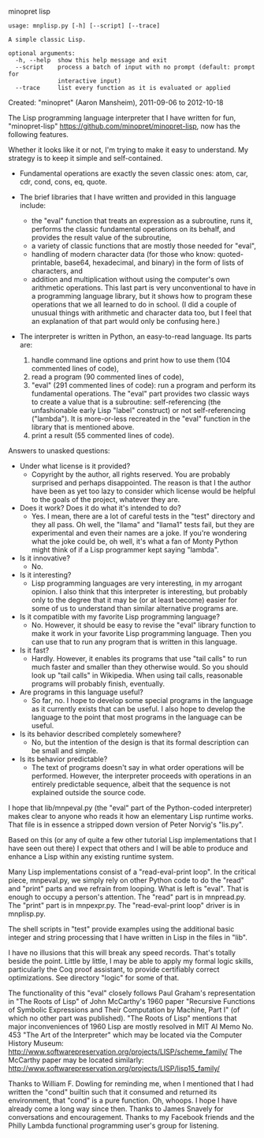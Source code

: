 minopret lisp


    usage: mnplisp.py [-h] [--script] [--trace]

    A simple classic Lisp.

    optional arguments:
      -h, --help  show this help message and exit
      --script    process a batch of input with no prompt (default: prompt for
                  interactive input)
      --trace     list every function as it is evaluated or applied


Created: "minopret" (Aaron Mansheim), 2011-09-06 to 2012-10-18

The Lisp programming language interpreter that I have written for fun, "minopret-lisp" <https://github.com/minopret/minopret-lisp>, now has the following features.

Whether it looks like it or not, I'm trying to make it easy to understand. My strategy is to keep it simple and self-contained.

* Fundamental operations are exactly the seven classic ones: atom, car, cdr, cond, cons, eq, quote.

* The brief libraries that I have written and provided in this language include:
    * the "eval" function that treats an expression as a subroutine, runs it, performs the classic fundamental operations on its behalf, and provides the result value of the subroutine,
    * a variety of classic functions that are mostly those needed for "eval",
    * handling of modern character data (for those who know: quoted-printable, base64, hexadecimal, and binary) in the form of lists of characters, and
    * addition and multiplication without using the computer's own arithmetic operations. This last part is very unconventional to have in a programming language library, but it shows how to program these operations that we all learned to do in school. (I did a couple of unusual things with arithmetic and character data too, but I feel that an explanation of that part would only be confusing here.)

* The interpreter is written in Python, an easy-to-read language. Its parts are:
    1. handle command line options and print how to use them (104 commented lines of code),
    2. read a program (90 commented lines of code),
    3. "eval" (291 commented lines of code): run a program and perform its fundamental operations. The "eval" part provides two classic ways to create a value that is a subroutine: self-referencing (the unfashionable early Lisp "label" construct) or not self-referencing ("lambda"). It is more-or-less recreated in the "eval" function in the library that is mentioned above.
    4. print a result (55 commented lines of code).

Answers to unasked questions:
* Under what license is it provided?
    * Copyright by the author, all rights reserved. You are probably surprised and perhaps disappointed. The reason is that I the author have been as yet too lazy to consider which license would be helpful to the goals of the project, whatever they are.
* Does it work? Does it do what it's intended to do?
    * Yes. I mean, there are a lot of careful tests in the "test" directory and they all pass. Oh well, the "llama" and "llama1" tests fail, but they are experimental and even their names are a joke. If you're wondering what the joke could be, oh well, it's what a fan of Monty Python might think of if a Lisp programmer kept saying "lambda".
* Is it innovative?
    * No.
* Is it interesting?
    * Lisp programming languages are very interesting, in my arrogant opinion. I also think that this interpreter is interesting, but probably only to the degree that it may be (or at least become) easier for some of us to understand than similar alternative programs are.
* Is it compatible with my favorite Lisp programming language?
    * No. However, it should be easy to revise the "eval" library function to make it work in your favorite Lisp programming language. Then you can use that to run any program that is written in this language.
* Is it fast?
    * Hardly. However, it enables its programs that use "tail calls" to run much faster and smaller than they otherwise would. So you should look up "tail calls" in Wikipedia. When using tail calls, reasonable programs will probably finish, eventually. 
* Are programs in this language useful?
    * So far, no. I hope to develop some special programs in the language as it currently exists that can be useful. I also hope to develop the language to the point that most programs in the language can be useful.
* Is its behavior described completely somewhere?
    * No, but the intention of the design is that its formal description can be small and simple.
* Is its behavior predictable?
    * The text of programs doesn't say in what order operations will be performed. However, the interpreter proceeds with operations in an entirely predictable sequence, albeit that the sequence is not explained outside the source code.

I hope that lib/mnpeval.py (the "eval" part of the Python-coded
interpreter) makes clear to anyone who reads it
how an elementary Lisp runtime works. That file is in
essence a stripped down version of Peter Norvig's "lis.py".

Based on this (or any of quite a few other tutorial Lisp
implementations that I have seen out there) I expect that
others and I will be able to produce and enhance a Lisp
within any existing runtime system.

Many Lisp implementations consist of a "read-eval-print loop".
In the critical piece, mnpeval.py, we simply rely on other Python
code to do the "read" and "print" parts and
we refrain from looping. What is left is "eval".
That is enough to occupy a person's attention. The "read" part is in
mnpread.py. The "print" part is in mnpexpr.py.
The "read-eval-print loop" driver is in mnplisp.py.

The shell scripts in "test" provide examples using
the additional basic integer and string processing that I
have written in Lisp in the files in "lib".

I have no illusions that this will break any speed records.
That's totally beside the point. Little by little,
I may be able to apply my formal logic skills, particularly
the Coq proof assistant, to provide certifiably correct
optimizations. See directory "logic" for some of that.
 
The functionality of this "eval" closely follows Paul
Graham's representation in "The Roots of Lisp" of John
McCarthy's 1960 paper "Recursive Functions of Symbolic
Expressions and Their Computation by Machine, Part I"
(of which no other part was published). "The Roots of
Lisp" mentions that major inconveniences of 1960 Lisp
are mostly resolved in MIT AI Memo No. 453 "The Art of
the Interpreter" which may be located via the Computer
History Museum:
<http://www.softwarepreservation.org/projects/LISP/scheme_family/>
The McCarthy paper may be located similarly:
<http://www.softwarepreservation.org/projects/LISP/lisp15_family/>

Thanks to William F. Dowling for reminding me,
when I mentioned that I had written the "cond" builtin
such that it consumed and returned its environment,
that "cond" is a pure function. Oh, whoops. I hope
I have already come a long way since then.
Thanks to James Snavely for conversations and 
encouragement. Thanks to my Facebook friends and the
Philly Lambda functional programming user's group
for listening.
